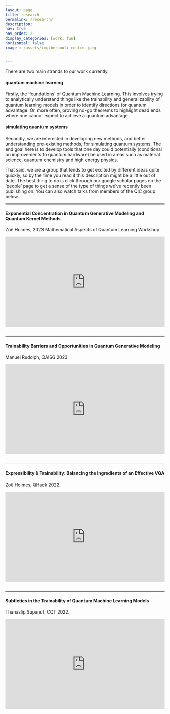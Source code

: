 ```yaml
---
layout: page
title: research
permalink: /research/
description: 
nav: true
nav_order: 2
display_categories: [work, fun]
horizontal: false
image : /assets/img/bernouli-centre.jpeg


---
```


<style>
  .video-container {
    position: relative;
    padding-bottom: 56.25%; /* 16:9 aspect ratio */
    height: 0;
    overflow: hidden;
    max-width: 100%;
    background: #000;
    margin: 0 auto; /* Center the container */
  }

  .video-container iframe {
    position: absolute;
    top: 0;
    left: 0;
    width: 100%;
    height: 100%;
  }
</style>

There are two main strands to our work currently. 

#### quantum machine learning

Firstly, the ‘foundations’ of Quantum Machine Learning. This involves trying to analytically understand things like the trainability and generalizability of quantum learning models in order to identify directions for quantum advantage. Or, more often, proving no-go theorems to highlight dead ends where one cannot expect to achieve a quantum advantage.

#### simulating quantum systems

Secondly, we are interested in developing new methods, and better understanding pre-existing methods, for simulating quantum systems. The end goal here is to develop tools that one day could potentially (conditional on improvements to quantum hardware) be used in areas such as material science, quantum chemistry and high energy physics.

That said, we are a group that tends to get excited by different ideas quite quickly, so by the time you read it this description might be a little out of date. The best thing to do is click through our google scholar pages on the ‘people’ page to get a sense of the type of things we’ve recently been publishing on. You can also watch talks from members of the QIC group below.




---

#### Exponential Concentration in Quantum Generative Modeling and Quantum Kernel Methods
Zoë Holmes, 2023 Mathematical Aspects of Quantum Learning Workshop.

<div class="video-container">
  <iframe src="https://www.youtube.com/embed/V81sx-d3lIA?si=bIyKSYJxecw6zB7o" title="YouTube video player" frameborder="0" allow="accelerometer; autoplay; clipboard-write; encrypted-media; gyroscope; picture-in-picture; web-share" allowfullscreen></iframe>
</div>

<br/>

---

#### Trainability Barriers and Opportunities in Quantum Generative Modeling
Manuel Rudolph, QAISG 2023.

<div class="video-container">
  <iframe src="https://www.youtube.com/embed/Akh-0v8tBkE?si=KuSIbhqCTfCws9VA" title="YouTube video player" frameborder="0" allow="accelerometer; autoplay; clipboard-write; encrypted-media; gyroscope; picture-in-picture; web-share" allowfullscreen></iframe>
</div>

<br/>

---

#### Expressibility & Trainability: Balancing the Ingredients of an Effective VQA
Zoë Holmes, QHack 2022.

<div class="video-container">
  <iframe src="https://www.youtube.com/embed/RO3g7B0-IKA?si=l6f41d6jGXT5geqL" title="YouTube video player" frameborder="0" allow="accelerometer; autoplay; clipboard-write; encrypted-media; gyroscope; picture-in-picture; web-share" allowfullscreen></iframe>
</div>

<br/>

---

#### Subtleties in the Trainability of Quantum Machine Learning Models
Thanaslip Supanut, CQT 2022.

<div class="video-container">
  <iframe  src="https://www.youtube.com/embed/fDc7PODhuHM?si=lxp7Mm_WciGORAs" title="YouTube video player" frameborder="0" allow="accelerometer; autoplay; clipboard-write; encrypted-media; gyroscope; picture-in-picture; web-share" allowfullscreen></iframe>
</div>

<br/>

